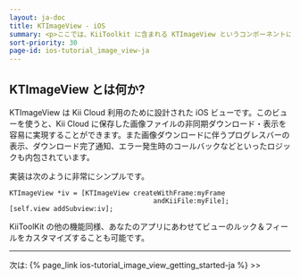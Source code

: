 ```yaml
---
layout: ja-doc
title: KTImageView - iOS
summary: <p>ここでは、KiiToolkit に含まれる KTImageView というコンポーネントについて解説してきます。</p><p class="note center">KiiToolkit に関する詳細は<a href="http://blog.kii.com/?p=190">こちら</a>を確認してください。</p>
sort-priority: 30
page-id: ios-tutorial_image_view-ja
---
```

## KTImageView とは何か?

KTImageView は Kii Cloud 利用のために設計された iOS ビューです。このビューを使うと、Kii Cloud に保存した画像ファイルの非同期ダウンロード・表示を容易に実現することができます。また画像ダウンロードに伴うプログレスバーの表示、ダウンロード完了通知、エラー発生時のコールバックなどといったロジックも内包されています。

実装は次のように非常にシンプルです。

```objc
KTImageView *iv = [KTImageView createWithFrame:myFrame
                                    andKiiFile:myFile];
[self.view addSubview:iv];
```

KiiToolKit の他の機能同様、あなたのアプリにあわせてビューのルック＆フィールをカスタマイズすることも可能です。

----

次は: {% page_link ios-tutorial_image_view_getting_started-ja %} &gt;&gt;
